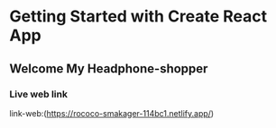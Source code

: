 # Getting Started with Create React App

## Welcome My Headphone-shopper

### Live web link

link-web:(https://rococo-smakager-114bc1.netlify.app/)
